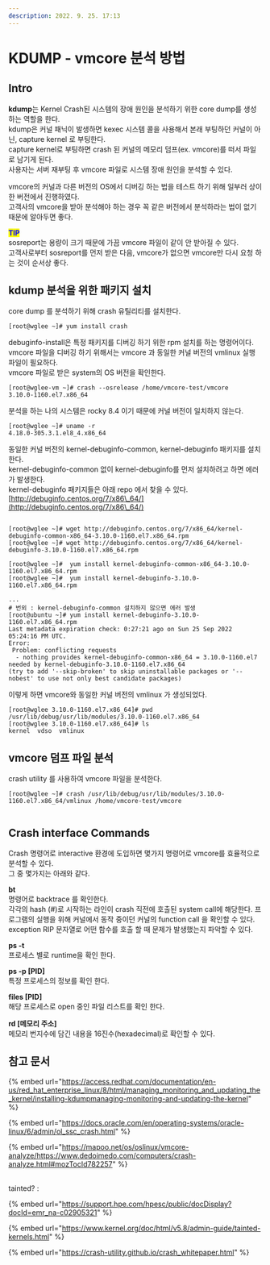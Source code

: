 ```yaml
---
description: 2022. 9. 25. 17:13
---
```


# KDUMP - vmcore 분석 방법

## Intro

**kdump**는 Kernel Crash된 시스템의 장애 원인을 분석하기 위한 core dump를 생성하는 역할을 한다.\
kdump은 커널 패닉이 발생하면 kexec 시스템 콜을 사용해서 본래 부팅하던 커널이 아닌, capture kernel 로 부팅한다.\
capture kernel로 부팅하면 crash 된 커널의 메모리 덤프(ex. vmcore)를 떠서 파일로 남기게 된다.\
사용자는 서버 재부팅 후 vmcore 파일로 시스템 장애 원인을 분석할 수 있다.

vmcore의 커널과 다른 버전의 OS에서 디버깅 하는 법을 테스트 하기 위해 일부러 상이한 버전에서 진행하였다.\
고객사의 vmcore을 받아 분석해야 하는 경우 꼭 같은 버전에서 분석하라는 법이 없기 때문에 알아두면 좋다.



<mark style="color:blue;">**TIP**</mark>\
sosreport는 용량이 크기 때문에 가끔 vmcore 파일이 같이 안 받아질 수 있다.\
고객사로부터 sosreport를 먼저 받은 다음, vmcore가 없으면 vmcore만 다시 요청 하는 것이 순서상 좋다.



## kdump 분석을 위한 패키지 설치

core dump 를 분석하기 위해 crash 유틸리티를 설치한다.

```shell-session
[root@wglee ~]# yum install crash
```

debuginfo-install은 특정 패키지를 디버깅 하기 위한 rpm 설치를 하는 명령어이다. vmcore 파일을 디버깅 하기 위해서는 vmcore 과 동일한 커널 버전의 vmlinux 실행 파일이 필요하다.\
vmcore 파일로 받은 system의 OS 버전을 확인한다.

```shell-session
[root@wglee-vm ~]# crash --osrelease /home/vmcore-test/vmcore
3.10.0-1160.el7.x86_64
```

분석을 하는 나의 시스템은 rocky 8.4 이기 때문에 커널 버전이 일치하지 않는다.

```shell-session
[root@wglee ~]# uname -r
4.18.0-305.3.1.el8_4.x86_64
```

동일한 커널 버전의 kernel-debuginfo-common, kernel-debuginfo 패키지를 설치한다.\
kernel-debuginfo-common 없이 kernel-debuginfo를 먼저 설치하려고 하면 에러가 발생한다.\
kernel-debuginfo 패키지들은 아래 repo 에서 찾을 수 있다.\
[http://debuginfo.centos.org/7/x86\_64/](http://debuginfo.centos.org/7/x86\_64/)

<figure><img src="https://blog.kakaocdn.net/dn/EDlDh/btrMVdTqGz9/1eza3tLKnh4XBhVct3jk2K/img.png" alt=""><figcaption></figcaption></figure>

```shell-session
[root@wglee ~]# wget http://debuginfo.centos.org/7/x86_64/kernel-debuginfo-common-x86_64-3.10.0-1160.el7.x86_64.rpm
[root@wglee ~]# wget http://debuginfo.centos.org/7/x86_64/kernel-debuginfo-3.10.0-1160.el7.x86_64.rpm

[root@wglee ~]#  yum install kernel-debuginfo-common-x86_64-3.10.0-1160.el7.x86_64.rpm
[root@wglee ~]#  yum install kernel-debuginfo-3.10.0-1160.el7.x86_64.rpm

...
# 번외 : kernel-debuginfo-common 설치하지 않으면 에러 발생
[root@ubuntu ~]# yum install kernel-debuginfo-3.10.0-1160.el7.x86_64.rpm
Last metadata expiration check: 0:27:21 ago on Sun 25 Sep 2022 05:24:16 PM UTC.
Error:
 Problem: conflicting requests
  - nothing provides kernel-debuginfo-common-x86_64 = 3.10.0-1160.el7 needed by kernel-debuginfo-3.10.0-1160.el7.x86_64
(try to add '--skip-broken' to skip uninstallable packages or '--nobest' to use not only best candidate packages)
```

이렇게 하면 vmcore와 동일한 커널 버전의 vmlinux 가 생성되었다.

```shell-session
[root@wglee 3.10.0-1160.el7.x86_64]# pwd
/usr/lib/debug/usr/lib/modules/3.10.0-1160.el7.x86_64
[root@wglee 3.10.0-1160.el7.x86_64]# ls
kernel  vdso  vmlinux
```



## vmcore 덤프 파일 분석

crash utility 를 사용하여 vmcore 파일을 분석한다.

```shell-session
[root@wglee ~]# crash /usr/lib/debug/usr/lib/modules/3.10.0-1160.el7.x86_64/vmlinux /home/vmcore-test/vmcore
```

<figure><img src="https://blog.kakaocdn.net/dn/3tfaf/btrMVdsl6qX/qkL7nQcZLMbfPvo7fXZIU1/img.png" alt=""><figcaption></figcaption></figure>

## Crash interface Commands

Crash 명령어로 interactive 환경에 도입하면 몇가지 명령어로 vmcore를 효율적으로 분석할 수 있다.\
그 중 몇가지는 아래와 같다.

**bt**\
명령어로 backtrace 를 확인한다.\
각각의 hash (#)로 시작하는 라인이 crash 직전에 호출된 system call에 해당한다. 프로그램의 실행을 위해 커널에서 동작 중이던 커널의 function call 을 확인할 수 있다.\
exception RIP 문자열로 어떤 함수를 호출 할 때 문제가 발생했는지 파악할 수 있다.

**ps -t**\
프로세스 별로 runtime을 확인 한다.

**ps -p \[PID]**\
특정 프로세스의 정보를 확인 한다.

**files \[PID]**\
해당 프로세스로 open 중인 파일 리스트를 확인 한다.

**rd \[메모리 주소]**\
메모리 번지수에 담긴 내용을 16진수(hexadecimal)로 확인할 수 있다.



## 참고 문서

{% embed url="https://access.redhat.com/documentation/en-us/red_hat_enterprise_linux/8/html/managing_monitoring_and_updating_the_kernel/installing-kdumpmanaging-monitoring-and-updating-the-kernel" %}

{% embed url="https://docs.oracle.com/en/operating-systems/oracle-linux/6/admin/ol_ssc_crash.html" %}

{% embed url="https://mapoo.net/os/oslinux/vmcore-analyze/https://www.dedoimedo.com/computers/crash-analyze.html#mozTocId782257" %}

\
tainted? :&#x20;

{% embed url="https://support.hpe.com/hpesc/public/docDisplay?docId=emr_na-c02905321" %}

{% embed url="https://www.kernel.org/doc/html/v5.8/admin-guide/tainted-kernels.html" %}

{% embed url="https://crash-utility.github.io/crash_whitepaper.html" %}
